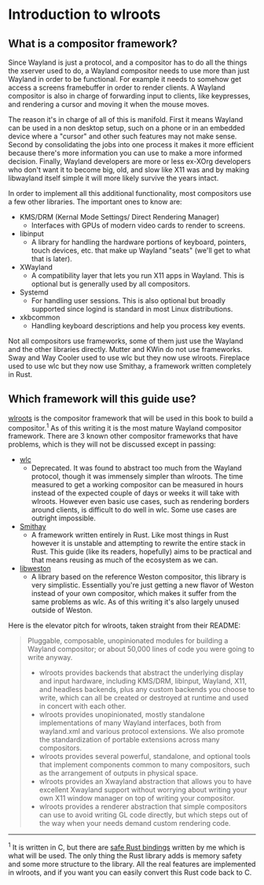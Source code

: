 # Introduction to wlroots
## What is a compositor framework?
Since Wayland is just a protocol, and a compositor has to do all the things the xserver used to do, a Wayland compositor needs to use more than just Wayland in order to be functional. For example it needs to somehow get access a screens framebuffer in order to render clients. A Wayland compositor is also in charge of forwarding input to clients, like keypresses, and rendering a cursor and moving it when the mouse moves.

The reason it's in charge of all of this is manifold. First it means Wayland can be used in a non desktop setup, such on a phone or in an embedded device where a "cursor" and other such features may not make sense. Second by consolidating the jobs into one process it makes it more efficient because there's more information you can use to make a more informed decision. Finally, Wayland developers are more or less ex-XOrg developers who don't want it to become big, old, and slow like X11 was and by making libwayland itself simple it will more likely survive the years intact.

In order to implement all this additional functionality, most compositors use a few other libraries. The important ones to know are:
* KMS/DRM (Kernal Mode Settings/ Direct Rendering Manager)
  - Interfaces with GPUs of modern video cards to render to screens.
* libinput
  - A library for handling the hardware portions of keyboard, pointers, touch devices, etc. that make up Wayland "seats" (we'll get to what that is later).
* XWayland
  - A compatibility layer that lets you run X11 apps in Wayland. This is optional but is generally used by all compositors.
* Systemd
  - For handling user sessions. This is also optional but broadly supported since logind is standard in most Linux distributions.
* xkbcommon
  - Handling keyboard descriptions and help you process key events.

Not all compositors use frameworks, some of them just use the Wayland and the other libraries directly. Mutter and KWin do not use frameworks. Sway and Way Cooler used to use wlc but they now use wlroots. Fireplace used to use wlc but they now use Smithay, a framework written completely in Rust.

## Which framework will this guide use?
[wlroots](https://github.com/swaywm/wlroots) is the compositor framework that will be used in this book to build a compositor.<sup>1</sup> As of this writing it is the most mature Wayland compositor framework. There are 3 known other compositor frameworks that have problems, which is they will not be discussed except in passing:

* [wlc](https://github.com/Cloudef/wlc)
  - Deprecated. It was found to abstract too much from the Wayland protocol, though it was immensely simpler than wlroots. The time measured to get a working compositor can be measured in hours instead of the expected couple of days or weeks it will take with wlroots. However even basic use cases, such as rendering borders around clients, is difficult to do well in wlc. Some use cases are outright impossible.
* [Smithay](https://smithay.github.io/)
  - A framework written entirely in Rust. Like most things in Rust however it is unstable and attempting to rewrite the entire stack in Rust. This guide (like its readers, hopefully) aims to be practical and that means reusing as much of the ecosystem as we can.
* [libweston](https://gitlab.freedesktop.org/wayland/weston/tree/master/libweston)
  - A library based on the reference Weston compositor, this library is very simplistic. Essentially you're just getting a new flavor of Weston instead of your own compositor, which makes it suffer from the same problems as wlc. As of this writing it's also largely unused outside of Weston.
  
Here is the elevator pitch for wlroots, taken straight from their README:

> Pluggable, composable, unopinionated modules for building a Wayland compositor; or about 50,000 lines of code you were going to write anyway.
> 
> * wlroots provides backends that abstract the underlying display and input hardware, including KMS/DRM, libinput, Wayland, X11, and headless backends, plus any custom backends you choose to write, which can all be created or destroyed at runtime and used in concert with each other.
> * wlroots provides unopinionated, mostly standalone implementations of many Wayland interfaces, both from wayland.xml and various protocol extensions. We also promote the standardization of portable extensions across many compositors.
> * wlroots provides several powerful, standalone, and optional tools that implement components common to many compositors, such as the arrangement of outputs in physical space.
> * wlroots provides an Xwayland abstraction that allows you to have excellent Xwayland support without worrying about writing your own X11 window manager on top of writing your compositor.
> * wlroots provides a renderer abstraction that simple compositors can use to avoid writing GL code directly, but which steps out of the way when your needs demand custom rendering code.
  



---

<sup>1</sup> It is written in C, but there are [safe Rust bindings](https://github.com/swaywm/wlroots-rs) written by me which is what will be used. The only thing the Rust library adds is memory safety and some more structure to the library. All the real features are implemented in wlroots, and if you want you can easily convert this Rust code back to C.
